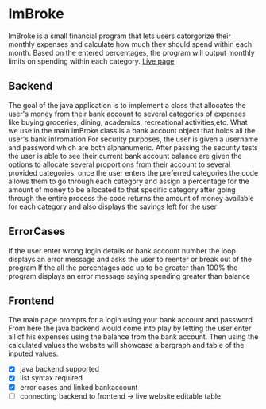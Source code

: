 # ImBroke 
ImBroke is a small financial program that lets users catorgorize their monthly expenses and calculate how much they should spend within each month. Based on the entered percentages, the program will output monthly limits on spending within each category. 
[Live page](https://jackwilliams2480.github.io/ImBroke/index.html)
## Backend
The goal of the java application is to implement a class that allocates the user's money from their bank account to several categories of expenses like buying groceries, dining, academics, recreational activities,etc.
What we use in the main imBroke class is a bank account object that holds all the user's bank infromation
For security purposes, the user is given a username and password which are both alphanumeric.
After passing the security tests the user is able to see their current bank account balance are given the options to allocate several proportions from their account to several provided categories.
once the user enters the preferred categories the code allows them to go through each category and assign a percentage for the amount of money to be allocated to that specific category
after going through the entire process the code returns the amount of money available for each category and also displays the savings left for the user

## ErrorCases
If the user enter wrong login details or bank account number the loop displays an error message and asks the user to reenter or break out of the program
If the all the percentages add up to be greater than 100% the program displays an error message saying spending greater than balance

## Frontend
The main page prompts for a login using your bank account and password. From here the java backend would come into play by letting the user enter all of his expenses using the balance from the bank account. Then using the calculated values the website will showcase a bargraph and table of the inputed values. 

- [x] java backend supported
- [x] list syntax required
- [x] error cases and linked bankaccount
- [ ] connecting backend to frontend -> live website editable table
